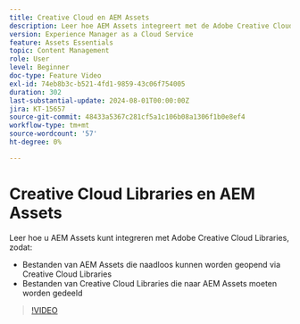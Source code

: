 ```yaml
---
title: Creative Cloud en AEM Assets
description: Leer hoe AEM Assets integreert met de Adobe Creative Cloud Libraries.
version: Experience Manager as a Cloud Service
feature: Assets Essentials
topic: Content Management
role: User
level: Beginner
doc-type: Feature Video
exl-id: 74eb8b3c-b521-4fd1-9859-43c06f754005
duration: 302
last-substantial-update: 2024-08-01T00:00:00Z
jira: KT-15657
source-git-commit: 48433a5367c281cf5a1c106b08a1306f1b0e8ef4
workflow-type: tm+mt
source-wordcount: '57'
ht-degree: 0%

---
```



# Creative Cloud Libraries en AEM Assets

Leer hoe u AEM Assets kunt integreren met Adobe Creative Cloud Libraries, zodat:

+ Bestanden van AEM Assets die naadloos kunnen worden geopend via Creative Cloud Libraries
+ Bestanden van Creative Cloud Libraries die naar AEM Assets moeten worden gedeeld

>[!VIDEO](https://video.tv.adobe.com/v/3432401?quality=12&learn=on)
